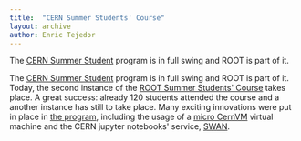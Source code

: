 ```yaml
---
title:  "CERN Summer Students' Course"
layout: archive
author: Enric Tejedor
---
```


The [CERN Summer Student](https://home.cern/students-educators/summer-student-programme)
program is in full swing and ROOT is part of it.

The [CERN Summer Student](https://home.cern/students-educators/summer-student-programme)
program is in full swing and ROOT is part of it. Today, the second instance of the
[ROOT Summer Students' Course](http://hr-dep.web.cern.ch/content/root) takes place. A great
success: already 120 students attended the course and a another instance has still to take place.
Many exciting innovations were put in place in [the program](https://github.com/root-mirror/training),
including the usage of a [micro CernVM](https://cernvm.cern.ch/) virtual machine and the
CERN jupyter notebooks' service, [SWAN](http://swan.web.cern.ch/).
